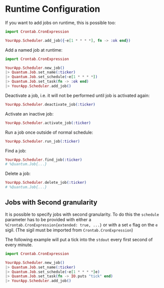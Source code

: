 # Runtime Configuration

If you want to add jobs on runtime, this is possible too:

```elixir
import Crontab.CronExpression

YourApp.Scheduler.add_job({~e[1 * * * *], fn -> :ok end})
```

Add a named job at runtime:

```elixir
import Crontab.CronExpression

YourApp.Scheduler.new_job()
|> Quantum.Job.set_name(:ticker)
|> Quantum.Job.set_schedule(~e[1 * * * *])
|> Quantum.Job.set_task(fn -> :ok end)
|> YourApp.Scheduler.add_job()
```

Deactivate a job, i.e. it will not be performed until job is activated again:
```elixir
YourApp.Scheduler.deactivate_job(:ticker)
```

Activate an inactive job:
```elixir
YourApp.Scheduler.activate_job(:ticker)
```

Run a job once outside of normal schedule:
```elixir
YourApp.Scheduler.run_job(:ticker)
```

Find a job:
```elixir
YourApp.Scheduler.find_job(:ticker)
# %Quantum.Job{...}
```

Delete a job:
```elixir
YourApp.Scheduler.delete_job(:ticker)
# %Quantum.Job{...}
```

## Jobs with Second granularity

It is possible to specify jobs with second granularity.
To do this the `schedule` parameter has to be provided with either a `%Crontab.CronExpression{extended: true, ...}` or
with a set `e` flag on the `e` sigil. (The sigil must be imported from `Crontab.CronExpression`)

The following example will put a tick into the `stdout` every first second of every minute.

```elixir
import Crontab.CronExpression

YourApp.Scheduler.new_job()
|> Quantum.Job.set_name(:ticker)
|> Quantum.Job.set_schedule(~e[1 * * * *]e)
|> Quantum.Job.set_task(fn -> IO.puts "tick" end)
|> YourApp.Scheduler.add_job()
```
